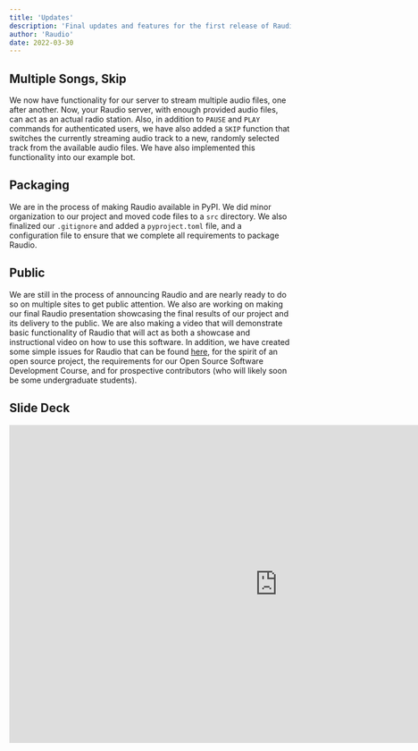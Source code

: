 ```yaml
---
title: 'Updates'
description: 'Final updates and features for the first release of Raudio!'
author: 'Raudio'
date: 2022-03-30
---
```


## Multiple Songs, Skip
We now have functionality for our server to stream multiple audio files, one after another. Now, your Raudio server, with enough provided audio files,
can act as an actual radio station. Also, in addition to `PAUSE` and `PLAY` commands for authenticated users, we have also added a `SKIP` function that
switches the currently streaming audio track to a new, randomly selected track from the available audio files. We have also implemented this functionality
into our example bot. 

## Packaging
We are in the process of making Raudio available in PyPI. We did minor organization to our project and moved code files to a `src` directory. We also 
finalized our `.gitignore` and added a `pyproject.toml` file, and a configuration file to ensure that we complete all requirements to package Raudio.

## Public
We are still in the process of announcing Raudio and are nearly ready to do so on multiple sites to get public attention. We also are working on making
our final Raudio presentation showcasing the final results of our project and its delivery to the public. We are also making a video that will demonstrate
basic functionality of Raudio that will act as both a showcase and instructional video on how to use this software. In addition, we have created some
simple issues for Raudio that can be found [here](https://github.com/raudio-project/raudio-project.github.io/issues), for the spirit of an open source
project, the requirements for our Open Source Software Development Course, and for prospective contributors (who will likely soon be some undergraduate
students). 

## Slide Deck
<iframe src="https://docs.google.com/presentation/d/e/2PACX-1vTn-3cOd964ynrsXvekvy2ldfKP-8mJAdbgVBeeAWcNeMLmVNmSJ0PG2vquNjVaiq4Nn865Rt_QZDVa/embed?start=false&loop=false&delayms=3000" frameborder="0" width="960" height="569" allowfullscreen="true" mozallowfullscreen="true" webkitallowfullscreen="true"></iframe>
